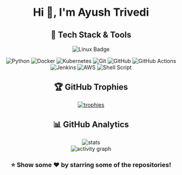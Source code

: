 <h1 align="center">Hi 👋, I'm Ayush Trivedi</h1>

<div align="center">

## 🔧 Tech Stack & Tools

<!-- Replace badges using <picture> only where light/dark contrast matters -->
<picture>
  <source media="(prefers-color-scheme: dark)" srcset="https://img.shields.io/badge/linux-000000?style=for-the-badge&logo=linux&logoColor=white" />
  <img src="https://img.shields.io/badge/linux-FCC624?style=for-the-badge&logo=linux&logoColor=black" alt="Linux Badge" />
</picture>

![Python](https://img.shields.io/badge/python-3670A0?style=for-the-badge&logo=python&logoColor=ffdd54)
![Docker](https://img.shields.io/badge/docker-%230db7ed.svg?style=for-the-badge&logo=docker&logoColor=white) 
![Kubernetes](https://img.shields.io/badge/kubernetes-%23326ce5.svg?style=for-the-badge&logo=kubernetes&logoColor=white)
![Git](https://img.shields.io/badge/git-%23F05033.svg?style=for-the-badge&logo=git&logoColor=white) 
![GitHub](https://img.shields.io/badge/github-%23121011.svg?style=for-the-badge&logo=github&logoColor=white)
![GitHub Actions](https://img.shields.io/badge/github%20actions-%232671E5.svg?style=for-the-badge&logo=githubactions&logoColor=white) 
![Jenkins](https://img.shields.io/badge/jenkins-%232C5263.svg?style=for-the-badge&logo=jenkins&logoColor=white)
![AWS](https://img.shields.io/badge/AWS-%23FF9900.svg?style=for-the-badge&logo=amazon-aws&logoColor=white) 
![Shell Script](https://img.shields.io/badge/shell_script-%23121011.svg?style=for-the-badge&logo=gnu-bash&logoColor=white)

</div>

<div align="center">

## 🏆 GitHub Trophies

<a href="https://github.com/ryo-ma/github-profile-trophy">
  <img src="https://github-profile-trophy.vercel.app/?username=trivediayush&theme=radical" alt="trophies" />
</a>

</div>

<div align="center">

## 📊 GitHub Analytics

<img src="https://github-readme-stats.vercel.app/api?username=trivediayush&show_icons=true&locale=en&theme=radical" alt="stats" />

<br/>

<img src="https://github-readme-activity-graph.vercel.app/graph?username=dhruvmistry2000&custom_title=GitHub%20Activity%20Graph&bg_color=0D1117&color=7F3FBF&line=7F3FBF&point=7F3FBF&area_color=FFFFFF&title_color=FFFFFF&area=true" alt="activity graph" />

</div>

<div align="center">

### ⭐ Show some ❤️ by starring some of the repositories!

</div>

